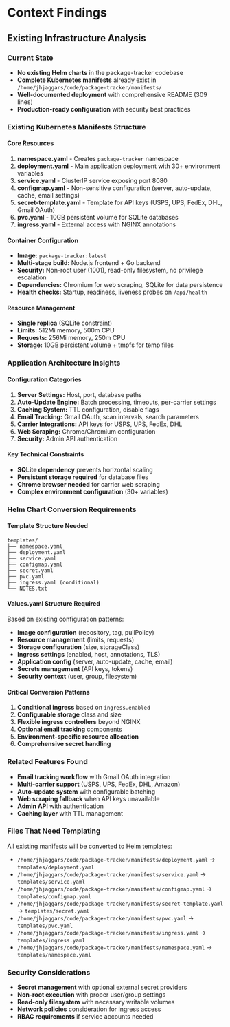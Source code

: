 # Context Findings

## Existing Infrastructure Analysis

### Current State
- **No existing Helm charts** in the package-tracker codebase
- **Complete Kubernetes manifests** already exist in `/home/jhjaggars/code/package-tracker/manifests/`
- **Well-documented deployment** with comprehensive README (309 lines)
- **Production-ready configuration** with security best practices

### Existing Kubernetes Manifests Structure

#### Core Resources
1. **namespace.yaml** - Creates `package-tracker` namespace
2. **deployment.yaml** - Main application deployment with 30+ environment variables
3. **service.yaml** - ClusterIP service exposing port 8080
4. **configmap.yaml** - Non-sensitive configuration (server, auto-update, cache, email settings)
5. **secret-template.yaml** - Template for API keys (USPS, UPS, FedEx, DHL, Gmail OAuth)
6. **pvc.yaml** - 10GB persistent volume for SQLite databases
7. **ingress.yaml** - External access with NGINX annotations

#### Container Configuration
- **Image:** `package-tracker:latest` 
- **Multi-stage build:** Node.js frontend + Go backend
- **Security:** Non-root user (1001), read-only filesystem, no privilege escalation
- **Dependencies:** Chromium for web scraping, SQLite for data persistence
- **Health checks:** Startup, readiness, liveness probes on `/api/health`

#### Resource Management
- **Single replica** (SQLite constraint)
- **Limits:** 512Mi memory, 500m CPU
- **Requests:** 256Mi memory, 250m CPU
- **Storage:** 10GB persistent volume + tmpfs for temp files

### Application Architecture Insights

#### Configuration Categories
1. **Server Settings:** Host, port, database paths
2. **Auto-Update Engine:** Batch processing, timeouts, per-carrier settings
3. **Caching System:** TTL configuration, disable flags
4. **Email Tracking:** Gmail OAuth, scan intervals, search parameters
5. **Carrier Integrations:** API keys for USPS, UPS, FedEx, DHL
6. **Web Scraping:** Chrome/Chromium configuration
7. **Security:** Admin API authentication

#### Key Technical Constraints
- **SQLite dependency** prevents horizontal scaling
- **Persistent storage required** for database files
- **Chrome browser needed** for carrier web scraping
- **Complex environment configuration** (30+ variables)

### Helm Chart Conversion Requirements

#### Template Structure Needed
```
templates/
├── namespace.yaml
├── deployment.yaml
├── service.yaml
├── configmap.yaml
├── secret.yaml
├── pvc.yaml
├── ingress.yaml (conditional)
└── NOTES.txt
```

#### Values.yaml Structure Required
Based on existing configuration patterns:
- **Image configuration** (repository, tag, pullPolicy)
- **Resource management** (limits, requests)
- **Storage configuration** (size, storageClass)
- **Ingress settings** (enabled, host, annotations, TLS)
- **Application config** (server, auto-update, cache, email)
- **Secrets management** (API keys, tokens)
- **Security context** (user, group, filesystem)

#### Critical Conversion Patterns
1. **Conditional ingress** based on `ingress.enabled`
2. **Configurable storage** class and size
3. **Flexible ingress controllers** beyond NGINX
4. **Optional email tracking** components
5. **Environment-specific resource allocation**
6. **Comprehensive secret handling**

### Related Features Found
- **Email tracking workflow** with Gmail OAuth integration
- **Multi-carrier support** (USPS, UPS, FedEx, DHL, Amazon)
- **Auto-update system** with configurable batching
- **Web scraping fallback** when API keys unavailable
- **Admin API** with authentication
- **Caching layer** with TTL management

### Files That Need Templating
All existing manifests will be converted to Helm templates:
- `/home/jhjaggars/code/package-tracker/manifests/deployment.yaml` → `templates/deployment.yaml`
- `/home/jhjaggars/code/package-tracker/manifests/service.yaml` → `templates/service.yaml`
- `/home/jhjaggars/code/package-tracker/manifests/configmap.yaml` → `templates/configmap.yaml`
- `/home/jhjaggars/code/package-tracker/manifests/secret-template.yaml` → `templates/secret.yaml`
- `/home/jhjaggars/code/package-tracker/manifests/pvc.yaml` → `templates/pvc.yaml`
- `/home/jhjaggars/code/package-tracker/manifests/ingress.yaml` → `templates/ingress.yaml`
- `/home/jhjaggars/code/package-tracker/manifests/namespace.yaml` → `templates/namespace.yaml`

### Security Considerations
- **Secret management** with optional external secret providers
- **Non-root execution** with proper user/group settings
- **Read-only filesystem** with necessary writable volumes
- **Network policies** consideration for ingress access
- **RBAC requirements** if service accounts needed